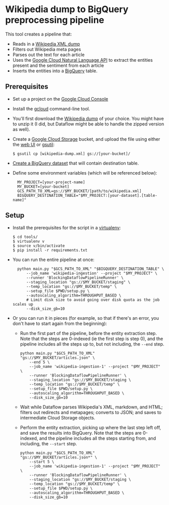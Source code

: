 # Wikipedia dump to BigQuery preprocessing pipeline

This tool creates a pipeline that:

* Reads in a [Wikipedia XML dump][wp-xml]
* Filters out Wikipedia meta pages
* Parses out the text for each article
* Uses the [Google Cloud Natural Language API][cloud-nl] to extract the entities
  present and the sentiment from each article
* Inserts the entities into a [BigQuery][bq] table.

[wp-xml]: https://en.wikipedia.org/wiki/Wikipedia:Database_download#English-language_Wikipedia
[cloud-nl]: https://cloud.google.com/natural-language/
[bq]: https://cloud.google.com/bigquery/

## Prerequisites

* Set up a project on the [Google Cloud Console][cloud-console]
* Install the [gcloud][gcloud] command-line tool.
* You'll first download the [Wikipedia dump][wp-xml] of your choice. You might
  have to unzip it (I did, but Dataflow might be able to handle the zipped
  version as well).
* Create a [Google Cloud Storage][gcs] bucket, and upload the file using
  either the [web UI][gcs-web] or [gsutil][gsutil]:

      $ gsutil cp [wikipedia-dump.xml] gs://[your-bucket]/

* [Create a BigQuery dataset][create-bq] that will contain destination table.
* Define some environment variables (which will be referenced below):

        MY_PROJECT=[your-project-name]
        MY_BUCKET=[your-bucket]
        GCS_PATH_TO_XML=gs://$MY_BUCKET/[path/to/wikipedia.xml]
        BIGQUERY_DESTINATION_TABLE="$MY_PROJECT:[your-dataset].[table-name]"

[cloud-console]: https://console.cloud.google.com
[gcloud]: https://cloud.google.com/sdk/gcloud/
[gcs]: https://cloud.google.com/storage/
[gcs-web]: https://console.cloud.google.com/storage/browser?project=_
[gsutil]: https://cloud.google.com/storage/docs/gsutil
[create-bq]: https://cloud.google.com/bigquery/quickstart-web-ui#create_a_dataset

## Setup

* Install the prerequisites for the script in a [virtualenv][venv]:

      $ cd tools/
      $ virtualenv v
      $ source v/bin/activate
      $ pip install -r requirements.txt

* You can run the entire pipeline at once:

        python main.py "$GCS_PATH_TO_XML" "$BIGQUERY_DESTINATION_TABLE" \
            --job_name 'wikipedia-ingestion' --project "$MY_PROJECT" \
            --runner 'BlockingDataflowPipelineRunner' \
            --staging_location "gs://$MY_BUCKET/staging" \
            --temp_location "gs://$MY_BUCKET/temp" \
            --setup_file $PWD/setup.py \
            --autoscaling_algorithm=THROUGHPUT_BASED \
            # Limit disk size to avoid going over disk quota as the job scales up
            --disk_size_gb=10

* Or you can run it in pieces (for example, so that if there's an error, you
  don't have to start again from the beginning):

  * Run the first part of the pipeline, before the entity extraction step. Note
    that the steps are 0-indexed (ie the first step is step 0), and the pipeline
    includes all the steps up to, but not including, the `--end` step.

        python main.py "$GCS_PATH_TO_XML" "gs://$MY_BUCKET/articles.json" \
            --end 5 \
            --job_name 'wikipedia-ingestion-1' --project "$MY_PROJECT" \
            --runner 'BlockingDataflowPipelineRunner' \
            --staging_location "gs://$MY_BUCKET/staging \
            --temp_location "gs://$MY_BUCKET/temp" \
            --setup_file $PWD/setup.py \
            --autoscaling_algorithm=THROUGHPUT_BASED \
            --disk_size_gb=10

  * Wait while Dataflow parses Wikipedia's XML, markdown, and HTML; filters out
    redirects and metapages; converts to JSON; and saves to intermediate Cloud
    Storage objects.

  * Perform the entity extraction, picking up where the last step left off, and
    save the results into BigQuery. Note that the steps are 0-indexed, and the
    pipeline includes all the steps starting from, and including, the `--start`
    step.

        python main.py "$GCS_PATH_TO_XML" "gs://$MY_BUCKET/articles.json*" \
            --start 5 \
            --job_name 'wikipedia-ingestion-1' --project "$MY_PROJECT" \
            --runner 'BlockingDataflowPipelineRunner' \
            --staging_location "gs://$MY_BUCKET/staging \
            --temp_location "gs://$MY_BUCKET/temp" \
            --setup_file $PWD/setup.py \
            --autoscaling_algorithm=THROUGHPUT_BASED \
            --disk_size_gb=10

[venv]: https://virtualenv.pypa.io/en/stable/
